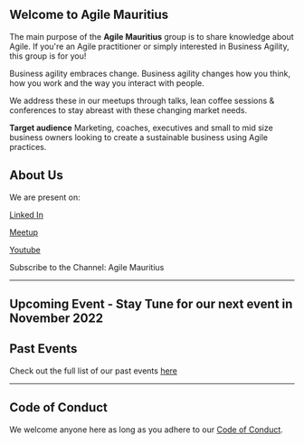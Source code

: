 ## Welcome to Agile Mauritius

The main purpose of the **Agile Mauritius** group is to share knowledge about Agile. If you're an Agile practitioner or simply interested in Business Agility, this group is for you!

Business agility embraces change. Business agility changes how you think, how you work and the way you interact with people.

We address these in our meetups through talks, lean coffee sessions & conferences to stay abreast with these changing market needs.

**Target audience**
Marketing, coaches, executives and small to mid size business owners looking to create a sustainable business using Agile practices.


## About Us

We are present on:

[Linked In](https://www.linkedin.com/company/agile-mauritius/)

[Meetup](https://www.meetup.com/agile-mauritius)

[Youtube](https://youtu.be/1yH3HfQrwRI)

Subscribe to the Channel: Agile Mauritius

---

## Upcoming Event - Stay Tune for our next event in November 2022



## Past Events

Check out the full list of our past events [here](http://agilemauritius.com/past-events)

---
## Code of Conduct

We welcome anyone here as long as you adhere to our [Code of Conduct](http://agilemauritius.com/code-of-conduct).
